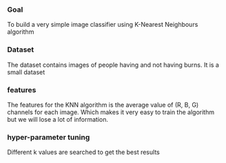 ### Goal 
To build a very simple image classifier using K-Nearest Neighbours algorithm

### Dataset
The dataset contains images of people having and not having burns. It is a small dataset

### features
The features for the KNN algorithm is the average value of (R, B, G) channels for each image. Which makes it very easy to train the algorithm but we will lose a lot of information.

### hyper-parameter tuning
Different k values are searched to get the best results
